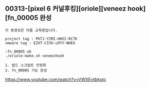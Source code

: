 ## 00313-[pixel 6 커널후킹][oriole][veneez hook][fn_00005 완성

```
이 동영상은 아들 교육용입니다.

project tag : PKTJ-YIMI-HHSI-RCTK
vmware tag : EZXT-CIVU-LRYY-NHEG

:fn_00005 ok
./oriole-make.sh veneezhook

1. 빌드 스크립트 안정화
2. fn_00005 기능 완성
```


https://www.youtube.com/watch?v=VWXEvtbkptc

